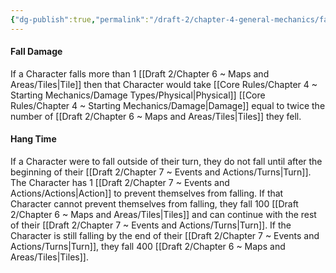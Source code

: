 ```yaml
---
{"dg-publish":true,"permalink":"/draft-2/chapter-4-general-mechanics/falling/"}
---
```


#### Fall Damage
If a Character falls more than 1 [[Draft 2/Chapter 6 ~ Maps and Areas/Tiles\|Tile]] then that Character would take [[Core Rules/Chapter 4 ~ Starting Mechanics/Damage Types/Physical\|Physical]] [[Core Rules/Chapter 4 ~ Starting Mechanics/Damage\|Damage]] equal to twice the number of [[Draft 2/Chapter 6 ~ Maps and Areas/Tiles\|Tiles]] they fell.

#### Hang Time
If a Character were to fall outside of their turn, they do not fall until after the beginning of their [[Draft 2/Chapter 7 ~ Events and Actions/Turns\|Turn]]. The Character has 1 [[Draft 2/Chapter 7 ~ Events and Actions/Actions\|Action]] to prevent themselves from falling.
If that Character cannot prevent themselves from falling, they fall 100 [[Draft 2/Chapter 6 ~ Maps and Areas/Tiles\|Tiles]] and can continue with the rest of their [[Draft 2/Chapter 7 ~ Events and Actions/Turns\|Turn]]. If the Character is still falling by the end of their [[Draft 2/Chapter 7 ~ Events and Actions/Turns\|Turn]], they fall 400 [[Draft 2/Chapter 6 ~ Maps and Areas/Tiles\|Tiles]].

